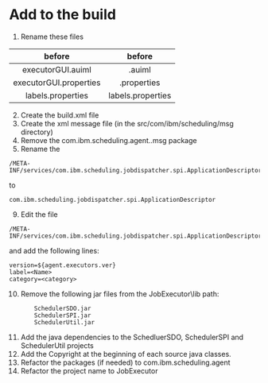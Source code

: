 # Add to the build
1. Rename these files  

| before | before |
|:---:|:---:|
| executorGUI.auiml | <name>.auiml |
| executorGUI.properties | <name>.properties  |
| labels.properties | labels<name>.properties |

2. Create the build.xml file
3. Create the xml message file (in the src/com/ibm/scheduling/msg directory)
7. Remove the com.ibm.scheduling.agent.<name>.msg package
8. Rename the  
```
/META-INF/services/com.ibm.scheduling.jobdispatcher.spi.ApplicationDescriptor.base  
```
to  
```
com.ibm.scheduling.jobdispatcher.spi.ApplicationDescriptor  
```
9. Edit the file  
```
/META-INF/services/com.ibm.scheduling.jobdispatcher.spi.ApplicationDescriptor  
```
and add the following lines:  
```
version=${agent.executors.ver}
label=<Name>
category=<category>  
```
10. Remove the following jar files from the <Name>JobExecutor\lib path:  
```
       SchedulerSDO.jar
       SchedulerSPI.jar
       SchedulerUtil.jar  
```
11. Add the java dependencies to the SchedluerSDO, SchedulerSPI and SchedulerUtil projects
12. Add the Copyright at the beginning of each source java classes.
13. Refactor the packages (if needed) to com.ibm.scheduling.agent
14. Refactor the project name to <Executor>JobExecutor